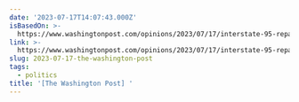```yaml
---
date: '2023-07-17T14:07:43.000Z'
isBasedOn: >-
  https://www.washingtonpost.com/opinions/2023/07/17/interstate-95-repair-infrastructure-shapiro-pennsylvania
link: >-
  https://www.washingtonpost.com/opinions/2023/07/17/interstate-95-repair-infrastructure-shapiro-pennsylvania
slug: 2023-07-17-the-washington-post
tags:
  - politics
title: '[The Washington Post] '
---
```


